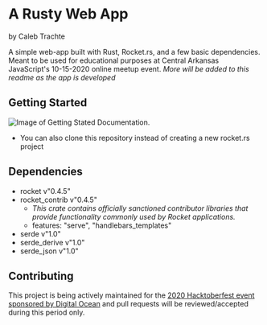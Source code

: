 # A Rusty Web App 
by Caleb Trachte

A simple web-app built with Rust, Rocket.rs, and a few basic dependencies. Meant to be used for educational purposes at Central Arkansas JavaScript's 10-15-2020 online meetup event.
*More will be added to this readme as the app is developed*

## Getting Started
![Image of Getting Stated Documentation.](https://github.com/ctrachte/hello-rocket/getting_started.png)
- You can also clone this repository instead of creating a new rocket.rs project
## Dependencies
- rocket v"0.4.5"
- rocket_contrib v"0.4.5"
    - *This crate contains officially sanctioned contributor libraries that provide functionality commonly used by Rocket applications.*
    - features: "serve", "handlebars_templates"
- serde v"1.0"
- serde_derive v"1.0"
- serde_json v"1.0"

## Contributing
This project is being actively maintained for the [2020 Hacktoberfest event sponsored by Digital Ocean](https://hacktoberfest.digitalocean.com/) and pull requests will be reviewed/accepted during this period only.